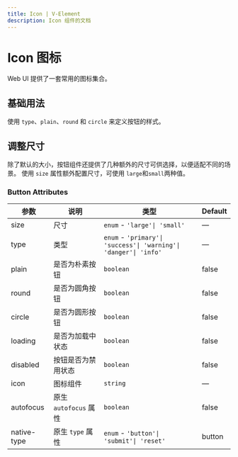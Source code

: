 ```yaml
---
title: Icon | V-Element
description: Icon 组件的文档
---
```


# Icon 图标

Web UI 提供了一套常用的图标集合。

## 基础用法

使用 `type`、`plain`、`round` 和 `circle` 来定义按钮的样式。

<preview path="../demo/Button/Basic.vue" title="基础用法" description="Button 组件的基础用法"></preview>

## 调整尺寸

除了默认的大小，按钮组件还提供了几种额外的尺寸可供选择，以便适配不同的场景。
使用 `size` 属性额外配置尺寸，可使用 `large`和`small`两种值。

<preview path="../demo/Button/Size.vue" title="调整尺寸" description="Button 组件的尺寸调整"></preview>

### Button Attributes

| 参数        | 说明                  | 类型                                                             | Default |
| ----------- | --------------------- | ---------------------------------------------------------------- | ------- |
| size        | 尺寸                  | `enum` - `'large'\| 'small'`                                     | —       |
| type        | 类型                  | `enum` - `'primary'\| 'success'\| 'warning'\| 'danger'\| 'info'` | —       |
| plain       | 是否为朴素按钮        | `boolean`                                                        | false   |
| round       | 是否为圆角按钮        | `boolean`                                                        | false   |
| circle      | 是否为圆形按钮        | `boolean`                                                        | false   |
| loading     | 是否为加载中状态      | `boolean`                                                        | false   |
| disabled    | 按钮是否为禁用状态    | `boolean`                                                        | false   |
| icon        | 图标组件              | `string`                                                         | —       |
| autofocus   | 原生 `autofocus` 属性 | `boolean`                                                        | false   |
| native-type | 原生 `type` 属性      | `enum` - `'button'\| 'submit'\| 'reset'`                         | button  |
